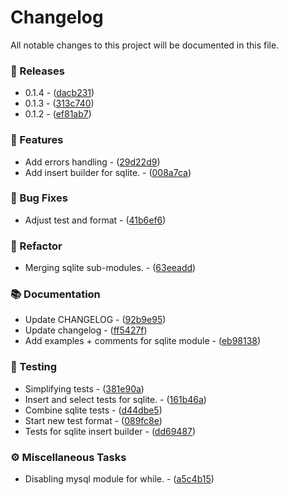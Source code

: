 # Changelog

All notable changes to this project will be documented in this file.


### 📢 Releases

- 0.1.4 - ([dacb231](https://github.com/lumus-team/lumus-sql-builder/commit/dacb2317affc283648f20ce863b7400a4a9ed51f))
- 0.1.3 - ([313c740](https://github.com/lumus-team/lumus-sql-builder/commit/313c740e12decd54f69f3f59f4e8bfe2c362850d))
- 0.1.2 - ([ef81ab7](https://github.com/lumus-team/lumus-sql-builder/commit/ef81ab7ad45b93b97be1f5639bc2df0bd48d50e5))

### 🚀 Features

- Add errors handling - ([29d22d9](https://github.com/lumus-team/lumus-sql-builder/commit/29d22d9a62badcd8b42910482f8144e66f9c0846))
- Add insert builder for sqlite. - ([008a7ca](https://github.com/lumus-team/lumus-sql-builder/commit/008a7cad0f64bed1298dbffd75faaa55397ef489))

### 🐛 Bug Fixes

- Adjust test and format - ([41b6ef6](https://github.com/lumus-team/lumus-sql-builder/commit/41b6ef6105c4dc9c83b69610ad1893d0269c488c))

### 🚜 Refactor

- Merging sqlite sub-modules. - ([63eeadd](https://github.com/lumus-team/lumus-sql-builder/commit/63eeadd3fc108e0d07343b26599ac5cd2fa50cb8))

### 📚 Documentation

- Update CHANGELOG - ([92b9e95](https://github.com/lumus-team/lumus-sql-builder/commit/92b9e952ebfad5e88919157ca3ba36f6a8e97aa6))
- Update changelog - ([ff5427f](https://github.com/lumus-team/lumus-sql-builder/commit/ff5427f3940d7519e549d00bb555036dbcf69b9d))
- Add examples + comments for sqlite module - ([eb98138](https://github.com/lumus-team/lumus-sql-builder/commit/eb981382a5c3af40adcd63f42c0c780c2cc8ede0))

### 🧪 Testing

- Simplifying tests - ([381e90a](https://github.com/lumus-team/lumus-sql-builder/commit/381e90a28dcfc38adfe9e8fdc577b8f4213d1707))
- Insert and select tests for sqlite. - ([161b46a](https://github.com/lumus-team/lumus-sql-builder/commit/161b46ac60ecef0d7846b3b3e4b8c95e441a0ba4))
- Combine sqlite tests - ([d44dbe5](https://github.com/lumus-team/lumus-sql-builder/commit/d44dbe57b8265e9b8c073aa3f1a29e1f22e6f762))
- Start new test format - ([089fc8e](https://github.com/lumus-team/lumus-sql-builder/commit/089fc8ea7e3ad7de52bba68c58e5306112f9b5f9))
- Tests for sqlite insert builder - ([dd69487](https://github.com/lumus-team/lumus-sql-builder/commit/dd69487c921ef22d201dd751869979b27aea8ddc))

### ⚙️ Miscellaneous Tasks

- Disabling mysql module for while. - ([a5c4b15](https://github.com/lumus-team/lumus-sql-builder/commit/a5c4b15031aba6253ba0ce920bfc82719c20a3fe))

<!-- generated by git-cliff -->
